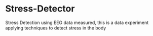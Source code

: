 # Stress-Detector
Stress Detection using EEG data measured, this is a data experiment applying techniques to detect stress in the body
